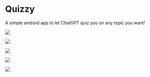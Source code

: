 # Quizzy

A simple android app to let ChatGPT quiz you on any topic you want!

![](./intro_image_1.png)

![](./intro_image_2.png)

![](./intro_image_3.png)

![](./intro_image_4.png)

![](./intro_image_5.png)
